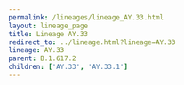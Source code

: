 ```yaml
---
permalink: /lineages/lineage_AY.33.html
layout: lineage_page
title: Lineage AY.33
redirect_to: ../lineage.html?lineage=AY.33
lineage: AY.33
parent: B.1.617.2
children: ['AY.33', 'AY.33.1']
---
```

